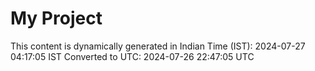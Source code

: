 # My Project

This content is dynamically generated in Indian Time (IST): 2024-07-27 04:17:05 IST
Converted to UTC: 2024-07-26 22:47:05 UTC
